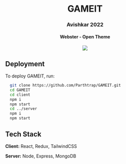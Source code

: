 <h1 align="center">GAMEIT</h1>
<h3 align="center">Avishkar 2022</h3>
<h4 align="center">Webster - Open Theme<h4>
<p align="center">
</p>
<p align="center">
  <a href="https://avishkar.mnnit.ac.in/"> <img src="https://i.imgur.com/cQxLCuu.png"> </a>
</p>


## Deployment

To deploy GAMEIT, run:

```bash
  git clone https://github.com/Parthtrap/GAMEIT.git
  cd GAMEIT
  cd client
  npm i
  npm start
  cd ../server
  npm i
  npm start
```
## Tech Stack

**Client:** React, Redux, TailwindCSS

**Server:** Node, Express, MongoDB
